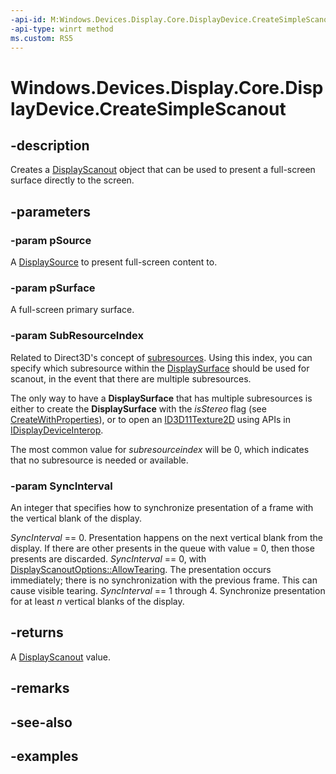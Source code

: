 ```yaml
---
-api-id: M:Windows.Devices.Display.Core.DisplayDevice.CreateSimpleScanout(Windows.Devices.Display.Core.DisplaySource,Windows.Devices.Display.Core.DisplaySurface,System.UInt32,System.UInt32)
-api-type: winrt method
ms.custom: RS5
---
```


<!-- Method syntax.
public DisplayScanout DisplayDevice.CreateSimpleScanout(DisplaySource pSource, DisplaySurface pSurface, UInt32 SubResourceIndex, UInt32 SyncInterval)
-->

# Windows.Devices.Display.Core.DisplayDevice.CreateSimpleScanout

## -description
Creates a [DisplayScanout](displayscanout.md) object that can be used to present a full-screen surface directly to the screen.

## -parameters
### -param pSource
A [DisplaySource](displaysource.md) to present full-screen content to.

### -param pSurface
A full-screen primary surface.

### -param SubResourceIndex

Related to Direct3D's concept of [subresources](/windows/win32/direct3d11/overviews-direct3d-11-resources-subresources). Using this index, you can specify which subresource within the [DisplaySurface](displaysurface.md) should be used for scanout, in the event that there are multiple subresources.

The only way to have a **DisplaySurface** that has multiple subresources is either to create the **DisplaySurface** with the *isStereo* flag (see [CreateWithProperties](/uwp/api/windows.devices.display.core.displayprimarydescription.createwithproperties)), or to open an [ID3D11Texture2D](/windows/win32/api/d3d11/nn-d3d11-id3d11texture2d) using APIs in [IDisplayDeviceInterop](/windows/win32/api/windows.devices.display.core.interop/nn-windows-devices-display-core-interop-idisplaydeviceinterop).

The most common value for *subresourceindex* will be 0, which indicates that no subresource is needed or available.

### -param SyncInterval

An integer that specifies how to synchronize presentation of a frame with the vertical blank of the display.

*SyncInterval* == 0. Presentation happens on the next vertical blank from the display. If there are other presents in the queue with value = 0, then those presents are discarded.
*SyncInterval* == 0, with [DisplayScanoutOptions::AllowTearing](displayscanoutoptions.md). The presentation occurs immediately; there is no synchronization with the previous frame. This can cause visible tearing.
*SyncInterval* == 1 through 4. Synchronize presentation for at least *n* vertical blanks of the display.

## -returns
A [DisplayScanout](displayscanout.md) value.

## -remarks

## -see-also

## -examples
